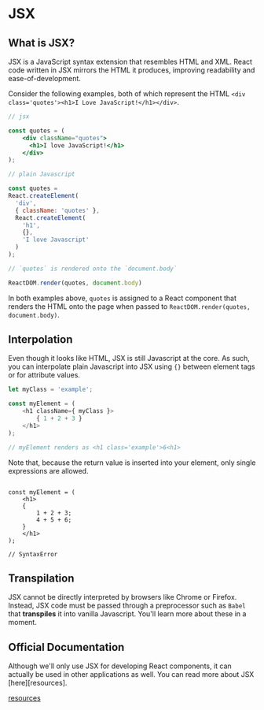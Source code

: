 # JSX

## What is JSX?

JSX is a JavaScript syntax extension that resembles HTML and XML. React
code written in JSX mirrors the HTML it produces, improving
readability and ease-of-development. 

Consider the following examples, both of which represent the HTML 
`<div class='quotes'><h1>I Love JavaScript!</h1></div>`.

```jsx
// jsx

const quotes = (
	<div className="quotes">
	  <h1>I love JavaScript!</h1>
	</div>
);

// plain Javascript

const quotes = 
React.createElement(
  'div', 
  { className: 'quotes' }, 
  React.createElement(
    'h1',
    {},
    'I love Javascript'
  )
);

// `quotes` is rendered onto the `document.body`

ReactDOM.render(quotes, document.body)

```

In both examples above, `quotes` is assigned to a React component that renders
the HTML onto the page when passed to `ReactDOM.render(quotes, document.body)`.

## Interpolation

Even though it looks like HTML, JSX is still Javascript at the core. As such,
you can interpolate plain Javascript into JSX using `{}` between element tags or
for attribute values.

```js
let myClass = 'example';

const myElement = (
	<h1 className={ myClass }>
		{ 1 + 2 + 3 }
	</h1>
);		

// myElement renders as <h1 class='example'>6<h1>

```

Note that, because the return value is inserted into your element, only
single expressions are allowed.

```

const myElement = (
	<h1>
	{
		1 + 2 + 3;
		4 + 5 + 6;
	}
	</h1>
);

// SyntaxError

```

## Transpilation

JSX cannot be directly interpreted by browsers like Chrome or Firefox. Instead,
JSX code must be passed through a preprocessor such as `Babel` that
**transpiles** it into vanilla Javascript. You'll learn more about these in a moment.

## Official Documentation

Although we'll only use JSX for developing React components, it can actually be
used in other applications as well. You can read more about JSX
[here][resources].

[resources](http://facebook.github.io/jsx/)
